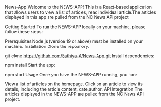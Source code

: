 News-App
Welcome to the  NEWS-APP! This is a React-based application that allows users to view a list of articles, read individual article.The articles displayed in this app are pulled from the NC News API project.

Getting Started
To run the NEWS-APP locally on your machine, please follow these steps:

Prerequisites
Node.js (version 19 or above) must be installed on your machine.
Installation
Clone the repository:

git clone https://github.com/Sathiya-A/News-App.git
Install dependencies:

npm install
Start the app:

npm start
Usage
Once you have the NEWS-APP running, you can:

View a list of articles on the homepage.
Click on an article to view its details, including the article content, date,author.
API Integration
The articles displayed in the NEWS-APP are pulled from the NC News API project.

